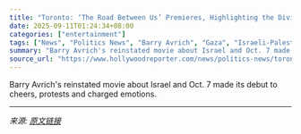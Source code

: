 ```yaml
---
title: "Toronto: ‘The Road Between Us’ Premieres, Highlighting the Divisions Among Filmgoers"
date: 2025-09-11T01:24:34+08:00
categories: ["entertainment"]
tags: ["News", "Politics News", "Barry Avrich", "Gaza", "Israeli-Palestinian conflict", "Noam Tibon", "Protests", "The Road Between Us", "TIFF"]
summary: "Barry Avrich's reinstated movie about Israel and Oct. 7 made its debut to cheers, protests and charged emotions."
source_url: "https://www.hollywoodreporter.com/news/politics-news/toronto-the-road-between-us-premiere-movie-protests-1236367900/"
---
```


Barry Avrich's reinstated movie about Israel and Oct. 7 made its debut to cheers, protests and charged emotions.

---

*来源: [原文链接](https://www.hollywoodreporter.com/news/politics-news/toronto-the-road-between-us-premiere-movie-protests-1236367900/)*
